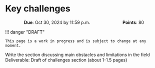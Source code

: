 # Key challenges

<p style="text-align: center;">
    <object hspace="50">
        <strong>Due</strong></a>: Oct 30, 2024 by 11:59 p.m.
    </object>
    <object hspace="50">
        <strong>Points</strong></a>: 80
    </object>
</p>

!!! danger "DRAFT"

    This page is a work in progress and is subject to change at any moment.

Write the section discussing main obstacles and limitations in the field
Deliverable: Draft of challenges section (about 1-1.5 pages)
